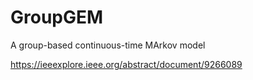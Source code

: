 # GroupGEM
A group-based continuous-time 
MArkov model

https://ieeexplore.ieee.org/abstract/document/9266089
